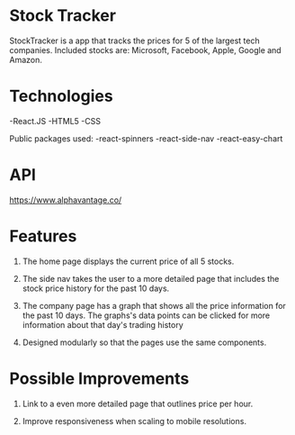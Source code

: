 # Stock Tracker

StockTracker is a app that tracks the prices for 5 of the largest tech companies. Included stocks are: Microsoft, Facebook, Apple, Google and Amazon.

# Technologies

-React.JS
-HTML5
-CSS

Public packages used:
-react-spinners
-react-side-nav
-react-easy-chart

# API

https://www.alphavantage.co/

# Features

1. The home page displays the current price of all 5 stocks.

2. The side nav takes the user to a more detailed page that includes the stock price history for the past 10 days.

3. The company page has a graph that shows all the price information for the past 10 days. The graphs's data points can be clicked for more information about that day's trading history

3. Designed modularly so that the pages use the same components.

# Possible Improvements

1. Link to a even more detailed page that outlines price per hour.

2. Improve responsiveness when scaling to mobile resolutions.
